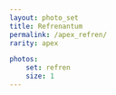 ```yaml
---
layout: photo_set
title: Refrenantum
permalink: /apex_refren/
rarity: apex

photos:
    set: refren
    size: 1 
---
```

